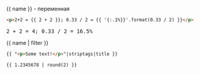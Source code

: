 {{ name }} - переменная

```html
<p>2+2 = {{ 2 + 2 }}; 0.33 / 2 = {{ '{:.1%}}'.format(0.33 / 2) }}</p>
```
<pre>
2 + 2 = 4; 0.33 / 2 = 16.5%
</pre>


{{ name | filter }}

```html
{{ "<p>Some text!</p>"|striptags|title }}

{{ 1.2345678 | round(2) }}
```